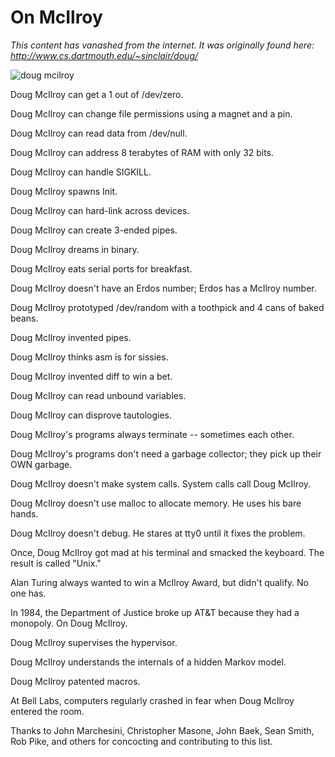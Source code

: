 # On McIlroy

*This content has vanashed from the internet. It was originally found here: http://www.cs.dartmouth.edu/~sinclair/doug/*

![doug mcilroy](https://cl.ly/1t3G0i0m3x3f/Image%202017-12-11%20at%2023.18.32.png)

Doug McIlroy can get a 1 out of /dev/zero.

Doug McIlroy can change file permissions using a magnet and a pin.

Doug McIlroy can read data from /dev/null.

Doug McIlroy can address 8 terabytes of RAM with only 32 bits.

Doug McIlroy can handle SIGKILL.

Doug McIlroy spawns Init.

Doug McIlroy can hard-link across devices.

Doug McIlroy can create 3-ended pipes.

Doug McIlroy dreams in binary.

Doug McIlroy eats serial ports for breakfast.

Doug McIlroy doesn't have an Erdos number; Erdos has a McIlroy number.

Doug McIlroy prototyped /dev/random with a toothpick and 4 cans of baked beans.

Doug McIlroy invented pipes.

Doug McIlroy thinks asm is for sissies.

Doug McIlroy invented diff to win a bet.

Doug McIlroy can read unbound variables.

Doug McIlroy can disprove tautologies.

Doug McIlroy's programs always terminate -- sometimes each other.

Doug McIlroy's programs don't need a garbage collector; they pick up their OWN garbage.

Doug McIlroy doesn't make system calls. System calls call Doug McIlroy.

Doug McIlroy doesn't use malloc to allocate memory. He uses his bare hands.

Doug McIlroy doesn't debug. He stares at tty0 until it fixes the problem.

Once, Doug McIlroy got mad at his terminal and smacked the keyboard. The result is called "Unix."

Alan Turing always wanted to win a McIlroy Award, but didn't qualify. No one has.

In 1984, the Department of Justice broke up AT&T because they had a monopoly. On Doug McIlroy.

Doug McIlroy supervises the hypervisor.

Doug McIlroy understands the internals of a hidden Markov model.

Doug McIlroy patented macros.

At Bell Labs, computers regularly crashed in fear when Doug McIlroy entered the room.

Thanks to John Marchesini, Christopher Masone, John Baek, Sean Smith, Rob Pike, and others for concocting and contributing to this list.
